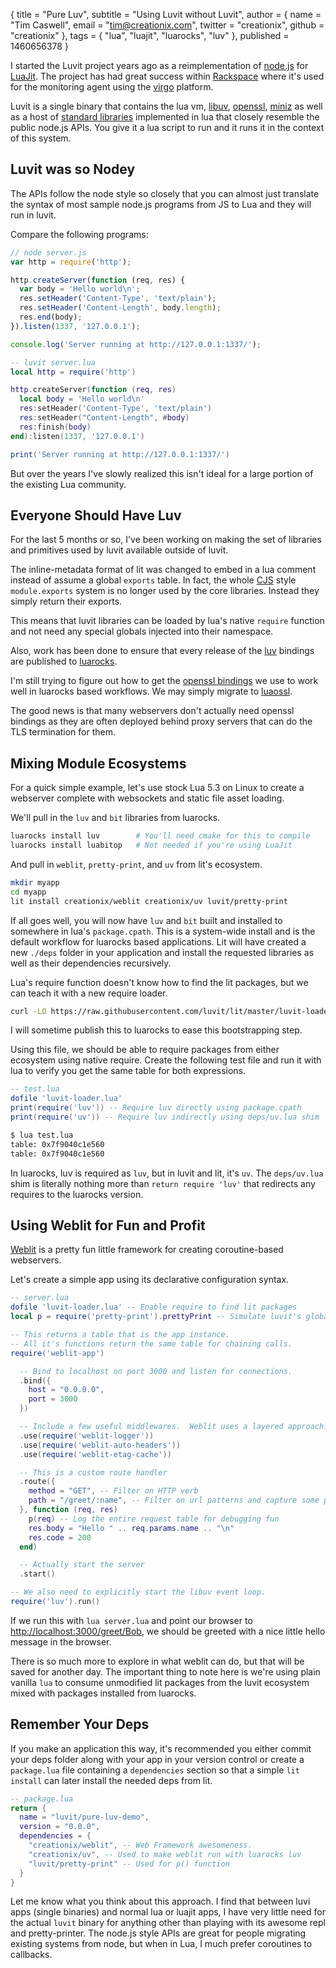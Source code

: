 { title = "Pure Luv",
  subtitle = "Using Luvit without Luvit",
  author = {
    name = "Tim Caswell",
    email = "tim@creationix.com",
    twitter = "creationix",
    github = "creationix"
  },
  tags = { "lua", "luajit", "luarocks", "luv" },
  published = 1460656378
}

I started the Luvit project years ago as a reimplementation of [node.js][] for
[LuaJit][]. The project has had great success within [Rackspace][] where it's
used for the monitoring agent using the [virgo][] platform.

Luvit is a single binary that contains the lua vm, [libuv][], [openssl][],
[miniz][] as well as a host of [standard libraries][] implemented in lua that
closely resemble the public node.js APIs.  You give it a lua script to run and
it runs it in the context of this system.

## Luvit was so Nodey

The APIs follow the node style so closely that you can almost just translate the
syntax of most sample node.js programs from JS to Lua and they will run in
luvit.  

Compare the following programs:

```js
// node server.js
var http = require('http');

http.createServer(function (req, res) {
  var body = 'Hello world\n';
  res.setHeader('Content-Type', 'text/plain');
  res.setHeader('Content-Length', body.length);
  res.end(body);
}).listen(1337, '127.0.0.1');

console.log('Server running at http://127.0.0.1:1337/');
```

```lua
-- luvit server.lua
local http = require('http')

http.createServer(function (req, res)
  local body = 'Hello world\n'
  res:setHeader('Content-Type', 'text/plain')
  res:setHeader("Content-Length", #body)
  res:finish(body)
end):listen(1337, '127.0.0.1')

print('Server running at http://127.0.0.1:1337/')
```

But over the years I've slowly realized this isn't ideal for a large portion of
the existing Lua community.

## Everyone Should Have Luv

For the last 5 months or so, I've been working on making the set of libraries
and primitives used by luvit available outside of luvit.

The inline-metadata format of lit was changed to embed in a lua comment instead
of assume a global `exports` table.  In fact, the whole [CJS][] style
`module.exports` system is no longer used by the core libraries.  Instead they
simply return their exports.

This means that luvit libraries can be loaded by lua's native `require` function
and not need any special globals injected into their namespace.

Also, work has been done to ensure that every release of the [luv][] bindings
are published to [luarocks][].

I'm still trying to figure out how to get the [openssl bindings][] we use to
work well in luarocks based workflows.  We may simply migrate to [luaossl][].

The good news is that many webservers don't actually need openssl bindings as
they are often deployed behind proxy servers that can do the TLS termination for
them.

## Mixing Module Ecosystems

For a quick simple example, let's use stock Lua 5.3 on Linux to create a
webserver complete with websockets and static file asset loading.

We'll pull in the `luv` and `bit` libraries from luarocks.

```sh
luarocks install luv        # You'll need cmake for this to compile
luarocks install luabitop   # Not needed if you're using LuaJit
```

And pull in `weblit`, `pretty-print`, and `uv` from lit's ecosystem.

```sh
mkdir myapp
cd myapp
lit install creationix/weblit creationix/uv luvit/pretty-print
```

If all goes well, you will now have `luv` and `bit` built and installed to
somewhere in lua's `package.cpath`. This is a system-wide install and is the
default workflow for luarocks based applications.  Lit will have created a new
`./deps` folder in your application and install the requested libraries as well
as their dependencies recursively.

Lua's require function doesn't know how to find the lit packages, but we can
teach it with a new require loader.  

```sh
curl -LO https://raw.githubusercontent.com/luvit/lit/master/luvit-loader.lua
```

I will sometime publish this to luarocks to ease this bootstrapping step.

Using this file, we should be able to require packages from either ecosystem
using native require.  Create the following test file and run it with lua to
verify you get the same table for both expressions.

```lua
-- test.lua
dofile 'luvit-loader.lua'
print(require('luv')) -- Require luv directly using package.cpath
print(require('uv')) -- Require luv indirectly using deps/uv.lua shim
```

```sh
$ lua test.lua
table: 0x7f9040c1e560
table: 0x7f9040c1e560
```

In luarocks, luv is required as `luv`, but in luvit and lit, it's `uv`.  The
`deps/uv.lua` shim is literally nothing more than `return require 'luv'` that
redirects any requires to the luarocks version.

## Using Weblit for Fun and Profit

[Weblit][] is a pretty fun little framework for creating coroutine-based
webservers.

Let's create a simple app using its declarative configuration syntax.

```lua
-- server.lua
dofile 'luvit-loader.lua' -- Enable require to find lit packages
local p = require('pretty-print').prettyPrint -- Simulate luvit's global p()

-- This returns a table that is the app instance.
-- All it's functions return the same table for chaining calls.
require('weblit-app')

  -- Bind to localhost on port 3000 and listen for connections.
  .bind({
    host = "0.0.0.0",
    port = 3000
  })

  -- Include a few useful middlewares.  Weblit uses a layered approach.
  .use(require('weblit-logger'))
  .use(require('weblit-auto-headers'))
  .use(require('weblit-etag-cache'))

  -- This is a custom route handler
  .route({
    method = "GET", -- Filter on HTTP verb
    path = "/greet/:name", -- Filter on url patterns and capture some parameters.
  }, function (req, res)
    p(req) -- Log the entire request table for debugging fun
    res.body = "Hello " .. req.params.name .. "\n"
    res.code = 200
  end)

  -- Actually start the server
  .start()

-- We also need to explicitly start the libuv event loop.
require('luv').run()
```

If we run this with `lua server.lua` and point our browser to
<http://localhost:3000/greet/Bob>, we should be greeted with a nice little hello
message in the browser.

There is so much more to explore in what weblit can do, but that will be saved
for another day.  The important thing to note here is we're using plain vanilla
`lua` to consume unmodified lit packages from the luvit ecosystem mixed with
packages installed from luarocks.

## Remember Your Deps

If you make an application this way, it's recommended you either commit your
deps folder along with your app in your version control or create a
`package.lua` file containing a `dependencies` section so that a simple `lit
install` can later install the needed deps from lit.

```lua
-- package.lua
return {
  name = "luvit/pure-luv-demo",
  version = "0.0.0",
  dependencies = {
    "creationix/weblit", -- Web Framework awesomeness.
    "creationix/uv", -- Used to make weblit run with luarocks luv
    "luvit/pretty-print" -- Used for p() function
  }
}
```

Let me know what you think about this approach. I find that between luvi apps
(single binaries) and normal lua or luajit apps, I have very little need for the
actual `luvit` binary for anything other than playing with its awesome repl and
pretty-printer.  The node.js style APIs are great for people migrating existing
systems from node, but when in Lua, I much prefer coroutines to callbacks.

[node.js]: https://nodejs.org/
[LuaJit]: http://luajit.org/
[Rackspace]: https://www.rackspace.com/
[virgo]: https://github.com/virgo-agent-toolkit/
[libuv]: http://libuv.org/
[openssl]: https://www.openssl.org/
[miniz]: https://github.com/luvit/luvi/blob/master/deps/miniz.c
[standard libraries]: https://github.com/luvit/luvit/tree/master/deps
[CJS]: https://nodejs.org/docs/latest/api/modules.html#modules_modules
[luv]: https://github.com/luvit/luv
[luarocks]: https://luarocks.org/modules/creationix/luv
[openssl bindings]: https://github.com/zhaozg/lua-openssl
[luaossl]: https://luarocks.org/modules/daurnimator/luaossl
[Weblit]: https://github.com/creationix/weblit
